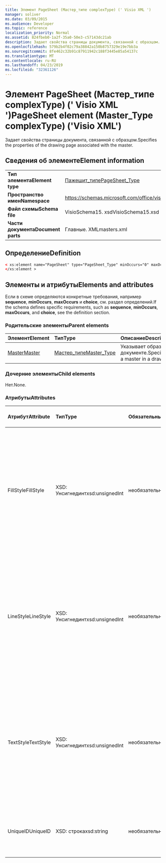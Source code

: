 ```yaml
---
title: Элемент PageSheet (Мастер_типе complexType) (' Visio XML ')
manager: soliver
ms.date: 03/09/2015
ms.audience: Developer
ms.topic: reference
localization_priority: Normal
ms.assetid: 824fbeb0-1a2f-35a0-50e3-c57143dc21ab
description: Задает свойства страницы документа, связанной с образцом.
ms.openlocfilehash: 579b2b4f02c79a38842a150b8757329e19e7bb3a
ms.sourcegitcommit: 8fe462c32b91c87911942c188f3445e85a54137c
ms.translationtype: MT
ms.contentlocale: ru-RU
ms.lasthandoff: 04/23/2019
ms.locfileid: "32361126"
---
```

# <a name="pagesheet-element-mastertype-complextype-visio-xml"></a><span data-ttu-id="fde65-103">Элемент PageSheet (Мастер_типе complexType) (' Visio XML ')</span><span class="sxs-lookup"><span data-stu-id="fde65-103">PageSheet element (Master_Type complexType) ('Visio XML')</span></span>

<span data-ttu-id="fde65-104">Задает свойства страницы документа, связанной с образцом.</span><span class="sxs-lookup"><span data-stu-id="fde65-104">Specifies the properties of the drawing page associated with the master.</span></span>
  
## <a name="element-information"></a><span data-ttu-id="fde65-105">Сведения об элементе</span><span class="sxs-lookup"><span data-stu-id="fde65-105">Element information</span></span>

|||
|:-----|:-----|
|<span data-ttu-id="fde65-106">**Тип элемента**</span><span class="sxs-lookup"><span data-stu-id="fde65-106">**Element type**</span></span> <br/> |[<span data-ttu-id="fde65-107">Пажешит_типе</span><span class="sxs-lookup"><span data-stu-id="fde65-107">PageSheet_Type</span></span>](pagesheet_type-complextypevisio-xml.md) <br/> |
|<span data-ttu-id="fde65-108">**Пространство имен**</span><span class="sxs-lookup"><span data-stu-id="fde65-108">**Namespace**</span></span> <br/> |https://schemas.microsoft.com/office/visio/2012/main  <br/> |
|<span data-ttu-id="fde65-109">**Файл схемы**</span><span class="sxs-lookup"><span data-stu-id="fde65-109">**Schema file**</span></span> <br/> |<span data-ttu-id="fde65-110">VisioSchema15. xsd</span><span class="sxs-lookup"><span data-stu-id="fde65-110">VisioSchema15.xsd</span></span>  <br/> |
|<span data-ttu-id="fde65-111">**Части документа**</span><span class="sxs-lookup"><span data-stu-id="fde65-111">**Document parts**</span></span> <br/> |<span data-ttu-id="fde65-112">Главные. XML</span><span class="sxs-lookup"><span data-stu-id="fde65-112">masters.xml</span></span>  <br/> |
   
## <a name="definition"></a><span data-ttu-id="fde65-113">Определение</span><span class="sxs-lookup"><span data-stu-id="fde65-113">Definition</span></span>

```XML
< xs:element name="PageSheet" type="PageSheet_Type" minOccurs="0" maxOccurs="1" >
</xs:element >
```

## <a name="elements-and-attributes"></a><span data-ttu-id="fde65-114">Элементы и атрибуты</span><span class="sxs-lookup"><span data-stu-id="fde65-114">Elements and attributes</span></span>

<span data-ttu-id="fde65-115">Если в схеме определяются конкретные требования, например **sequence**, **minOccurs**, **maxOccurs** и **choice**, см. раздел определений.</span><span class="sxs-lookup"><span data-stu-id="fde65-115">If the schema defines specific requirements, such as **sequence**, **minOccurs**, **maxOccurs**, and **choice**, see the definition section.</span></span> 
  
### <a name="parent-elements"></a><span data-ttu-id="fde65-116">Родительские элементы</span><span class="sxs-lookup"><span data-stu-id="fde65-116">Parent elements</span></span>

|<span data-ttu-id="fde65-117">**Элемент**</span><span class="sxs-lookup"><span data-stu-id="fde65-117">**Element**</span></span>|<span data-ttu-id="fde65-118">**Тип**</span><span class="sxs-lookup"><span data-stu-id="fde65-118">**Type**</span></span>|<span data-ttu-id="fde65-119">**Описание**</span><span class="sxs-lookup"><span data-stu-id="fde65-119">**Description**</span></span>|
|:-----|:-----|:-----|
|[<span data-ttu-id="fde65-120">Master</span><span class="sxs-lookup"><span data-stu-id="fde65-120">Master</span></span>](master-element-masters_type-complextypevisio-xml.md) <br/> |[<span data-ttu-id="fde65-121">Мастер_типе</span><span class="sxs-lookup"><span data-stu-id="fde65-121">Master_Type</span></span>](master_type-complextypevisio-xml.md) <br/> |<span data-ttu-id="fde65-122">Указывает образец в документе.</span><span class="sxs-lookup"><span data-stu-id="fde65-122">Specifies a master in a drawing.</span></span>  <br/> |
   
### <a name="child-elements"></a><span data-ttu-id="fde65-123">Дочерние элементы</span><span class="sxs-lookup"><span data-stu-id="fde65-123">Child elements</span></span>

<span data-ttu-id="fde65-124">Нет.</span><span class="sxs-lookup"><span data-stu-id="fde65-124">None.</span></span>
  
### <a name="attributes"></a><span data-ttu-id="fde65-125">Атрибуты</span><span class="sxs-lookup"><span data-stu-id="fde65-125">Attributes</span></span>

|<span data-ttu-id="fde65-126">**Атрибут**</span><span class="sxs-lookup"><span data-stu-id="fde65-126">**Attribute**</span></span>|<span data-ttu-id="fde65-127">**Тип**</span><span class="sxs-lookup"><span data-stu-id="fde65-127">**Type**</span></span>|<span data-ttu-id="fde65-128">**Обязательный**</span><span class="sxs-lookup"><span data-stu-id="fde65-128">**Required**</span></span>|<span data-ttu-id="fde65-129">**Описание**</span><span class="sxs-lookup"><span data-stu-id="fde65-129">**Description**</span></span>|<span data-ttu-id="fde65-130">**Возможные значения**</span><span class="sxs-lookup"><span data-stu-id="fde65-130">**Possible values**</span></span>|
|:-----|:-----|:-----|:-----|:-----|
|<span data-ttu-id="fde65-131">FillStyle</span><span class="sxs-lookup"><span data-stu-id="fde65-131">FillStyle</span></span>  <br/> |<span data-ttu-id="fde65-132">XSD: Унсигнединт</span><span class="sxs-lookup"><span data-stu-id="fde65-132">xsd:unsignedInt</span></span>  <br/> |<span data-ttu-id="fde65-133">необязательный</span><span class="sxs-lookup"><span data-stu-id="fde65-133">optional</span></span>  <br/> |<span data-ttu-id="fde65-134">Указывает идентификатор таблицы стилей, из которой требуется наследовать форматирование заливки.</span><span class="sxs-lookup"><span data-stu-id="fde65-134">specifies the ID of the style sheet from which to inherit fill formatting.</span></span> <span data-ttu-id="fde65-135">Он должен быть значением атрибута **ID** , связанным с **стилешит_типе** в документе.</span><span class="sxs-lookup"><span data-stu-id="fde65-135">It MUST be the value of the **ID** attribute associated with a **StyleSheet_Type** in the drawing.</span></span>  <br/> |<span data-ttu-id="fde65-136">Значения типа XSD: Унсигнединт.</span><span class="sxs-lookup"><span data-stu-id="fde65-136">Values of the xsd:unsignedInt type.</span></span>  <br/> |
|<span data-ttu-id="fde65-137">LineStyle</span><span class="sxs-lookup"><span data-stu-id="fde65-137">LineStyle</span></span>  <br/> |<span data-ttu-id="fde65-138">XSD: Унсигнединт</span><span class="sxs-lookup"><span data-stu-id="fde65-138">xsd:unsignedInt</span></span>  <br/> |<span data-ttu-id="fde65-139">необязательный</span><span class="sxs-lookup"><span data-stu-id="fde65-139">optional</span></span>  <br/> |<span data-ttu-id="fde65-140">Задает идентификатор таблицы стилей, из которой наследуются форматирование линий.</span><span class="sxs-lookup"><span data-stu-id="fde65-140">Specifies the ID of the style sheet from which to inherit line formatting.</span></span> <span data-ttu-id="fde65-141">Он должен быть значением атрибута **ID** , связанным с **стилешит_типе** в документе.</span><span class="sxs-lookup"><span data-stu-id="fde65-141">It MUST be the value of the **ID** attribute associated with a **StyleSheet_Type** in the drawing.</span></span>  <br/> |<span data-ttu-id="fde65-142">Значения типа XSD: Унсигнединт.</span><span class="sxs-lookup"><span data-stu-id="fde65-142">Values of the xsd:unsignedInt type.</span></span>  <br/> |
|<span data-ttu-id="fde65-143">TextStyle</span><span class="sxs-lookup"><span data-stu-id="fde65-143">TextStyle</span></span>  <br/> |<span data-ttu-id="fde65-144">XSD: Унсигнединт</span><span class="sxs-lookup"><span data-stu-id="fde65-144">xsd:unsignedInt</span></span>  <br/> |<span data-ttu-id="fde65-145">необязательный</span><span class="sxs-lookup"><span data-stu-id="fde65-145">optional</span></span>  <br/> |<span data-ttu-id="fde65-146">Задает идентификатор таблицы стилей, из которой требуется наследовать форматирование текста.</span><span class="sxs-lookup"><span data-stu-id="fde65-146">Specifies the ID of the style sheet from which to inherit text formatting.</span></span> <span data-ttu-id="fde65-147">Он должен быть значением атрибута **ID** , связанным с **стилешит_типе** в документе.</span><span class="sxs-lookup"><span data-stu-id="fde65-147">It MUST be the value of the **ID** attribute associated with a **StyleSheet_Type** in the drawing.</span></span>  <br/> |<span data-ttu-id="fde65-148">Значения типа XSD: Унсигнединт.</span><span class="sxs-lookup"><span data-stu-id="fde65-148">Values of the xsd:unsignedInt type.</span></span>  <br/> |
|<span data-ttu-id="fde65-149">UniqueID</span><span class="sxs-lookup"><span data-stu-id="fde65-149">UniqueID</span></span>  <br/> |<span data-ttu-id="fde65-150">XSD: строка</span><span class="sxs-lookup"><span data-stu-id="fde65-150">xsd:string</span></span>  <br/> |<span data-ttu-id="fde65-151">необязательный</span><span class="sxs-lookup"><span data-stu-id="fde65-151">optional</span></span>  <br/> |<span data-ttu-id="fde65-152">Уникальный идентификатор элемента в родительском элементе.</span><span class="sxs-lookup"><span data-stu-id="fde65-152">The unique ID of the element within its parent element.</span></span>  <br/> |<span data-ttu-id="fde65-153">Значения типа String: XSD.</span><span class="sxs-lookup"><span data-stu-id="fde65-153">Values of the xsd:string type.</span></span>  <br/> |
   

